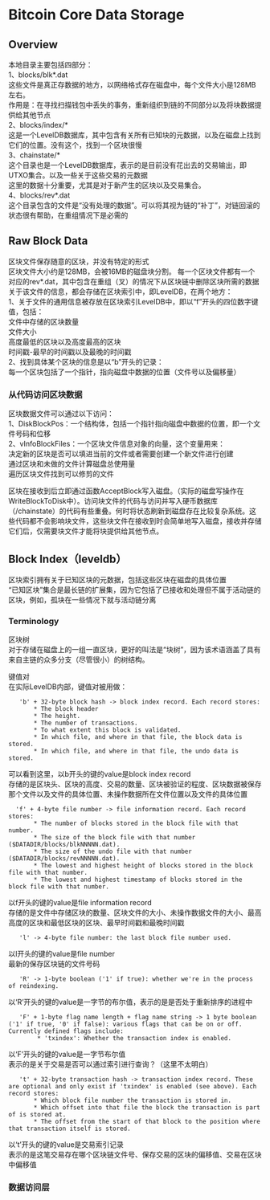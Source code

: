 # Bitcoin Core Data Storage
## Overview
本地目录主要包括四部分：  
1、blocks/blk*.dat  
这些文件是真正存数据的地方，以网络格式存在磁盘中，每个文件大小是128MB左右。  
作用是：在寻找扫描钱包中丢失的事务，重新组织到链的不同部分以及将块数据提供给其他节点  
2、blocks/index/*  
这是一个LevelDB数据库，其中包含有关所有已知块的元数据，以及在磁盘上找到它们的位置。没有这个，找到一个区块很慢  
3、chainstate/*  
这个目录也是一个LevelDB数据库，表示的是目前没有花出去的交易输出，即UTXO集合。以及一些关于这些交易的元数据  
这里的数据十分重要，尤其是对于新产生的区块以及交易集合。  
4、blocks/rev*.dat  
这个目录包含的文件是“没有处理的数据”。可以将其视为链的“补丁”，对链回滚的状态很有帮助，在重组情况下是必需的  

## Raw Block Data
区块文件保存随意的区块，并没有特定的形式  
区块文件大小约是128MB，会被16MB的磁盘块分割。
每一个区块文件都有一个对应的rev*.dat，其中包含在重组（叉）的情况下从区块链中删除区块所需的数据  
关于该文件的信息，都会存储在区块索引中，即LevelDB，在两个地方：  
1、关于文件的通用信息被存放在区块索引LevelDB中，即以“f”开头的四位数字键值，包括：  
    文件中存储的区块数量  
    文件大小  
    高度最低的区块以及高度最高的区块  
    时间戳-最早的时间戳以及最晚的时间戳  
2、找到具体某个区块的信息是以“b”开头的记录：  
    每一个区块包括了一个指针，指向磁盘中数据的位置（文件号以及偏移量）


### 从代码访问区块数据
区块数据文件可以通过以下访问：  
1、DiskBlockPos：一个结构体，包括一个指针指向磁盘中数据的位置，即一个文件号码和位移  
2、vInfoBlockFiles：一个区块文件信息对象的向量，这个变量用来：  
    决定新的区块是否可以填进当前的文件或者需要创建一个新文件进行创建  
    通过区块和未做的文件计算磁盘总使用量  
    遍历区块文件找到可以修剪的文件  

区块在接收到后立即通过函数AcceptBlock写入磁盘。（实际的磁盘写操作在WriteBlockToDisk中）。访问块文件的代码与访问并写入硬币数据库（/chainstate）的代码有些重叠。何时将状态刷新到磁盘存在比较复杂系统。这些代码都不会影响块文件，这些块文件在接收到时会简单地写入磁盘，接收并存储它们后，仅需要块文件才能将块提供给其他节点。  

## Block Index（leveldb）
区块索引拥有关于已知区块的元数据，包括这些区块在磁盘的具体位置  
“已知区块”集合是最长链的扩展集，因为它包括了已接收和处理但不属于活动链的区块，例如，孤块在一些情况下就与活动链分离  

### Terminology
区块树  
对于存储在磁盘上的一组一直区块，更好的叫法是“块树”，因为该术语涵盖了具有来自主链的众多分支（尽管很小）的树结构。  

键值对  
在实际LevelDB内部，键值对被用做：  
```
   'b' + 32-byte block hash -> block index record. Each record stores:
       * The block header
       * The height.
       * The number of transactions.
       * To what extent this block is validated.
       * In which file, and where in that file, the block data is stored.
       * In which file, and where in that file, the undo data is stored.
```
可以看到这里，以b开头的键的value是block index record  
存储的是区块头、区块的高度、交易的数量、区块被验证的程度、区块数据被保存那个文件以及文件的具体位置、未操作数据所在文件位置以及文件的具体位置  
```
  'f' + 4-byte file number -> file information record. Each record stores:
       * The number of blocks stored in the block file with that number.
       * The size of the block file with that number ($DATADIR/blocks/blkNNNNN.dat).
       * The size of the undo file with that number ($DATADIR/blocks/revNNNNN.dat).
       * The lowest and highest height of blocks stored in the block file with that number.
       * The lowest and highest timestamp of blocks stored in the block file with that number.
```
以f开头的键的value是file information record  
存储的是文件中存储区块的数量、区块文件的大小、未操作数据文件的大小、最高高度的区块和最低区块的区块、最早时间戳和最晚时间戳  
```
   'l' -> 4-byte file number: the last block file number used.
```
以l开头的键的value是file number  
最新的保存区块链的文件号码  
```
   'R' -> 1-byte boolean ('1' if true): whether we're in the process of reindexing.
```
以‘R’开头的键的value是一字节的布尔值，表示的是是否处于重新排序的进程中  
```
   'F' + 1-byte flag name length + flag name string -> 1 byte boolean ('1' if true, '0' if false): various flags that can be on or off. Currently defined flags include:
        * 'txindex': Whether the transaction index is enabled.
```
以‘F’开头的键的value是一字节布尔值   
表示的是关于交易是否可以通过索引进行查询？（这里不太明白）  
```
   't' + 32-byte transaction hash -> transaction index record. These are optional and only exist if 'txindex' is enabled (see above). Each record stores:
       * Which block file number the transaction is stored in.
       * Which offset into that file the block the transaction is part of is stored at.
       * The offset from the start of that block to the position where that transaction itself is stored.
```
以‘t’开头的键的value是交易索引记录  
表示的是这笔交易存在哪个区块链文件号、保存交易的区块的偏移值、交易在区块中偏移值  

### 数据访问层
